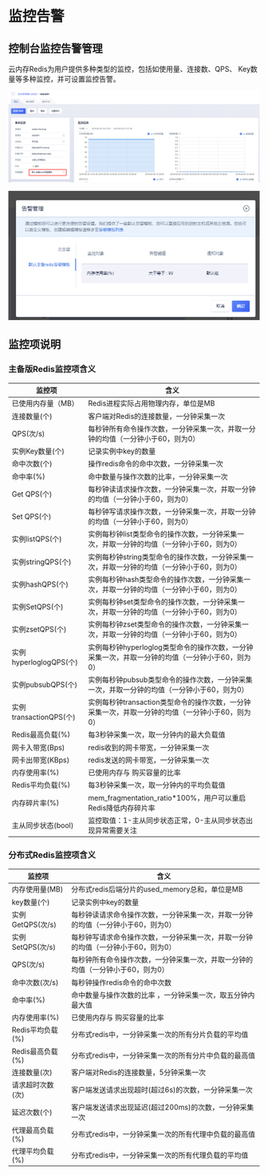 # 监控告警



## 控制台监控告警管理

云内存Redis为用户提供多种类型的监控，包括如使用量、连接数、QPS、 Key数量等多种监控，并可设置监控告警。

![image](/images/guide/redis052906.png)

![image](/images/guide/redis052907.png)

## 监控项说明

### 主备版Redis监控项含义

| 监控项                 | 含义                                                      |
| ------------------- | ------------------------------------------------------- |
| 已使用内存量（MB）          | Redis进程实际占用物理内存，单位是MB                                   |
| 连接数量(个)             | 客户端对Redis的连接数量，一分钟采集一次                                  |
| QPS(次/s)            | 每秒钟所有命令操作次数，一分钟采集一次，并取一分钟的均值（一分钟小于60，则为0）               |
| 实例Key数量(个)          | 记录实例中key的数量                                             |
| 命中次数(个)             | 操作redis命令的命中次数，一分钟采集一次                                  |
| 命中率(%)              | 命中数量与操作次数的比率，一分钟采集一次                                    |
| Get QPS(个)          | 每秒钟读请求操作次数，一分钟采集一次，并取一分钟的均值（一分钟小于60，则为0）                |
| Set QPS(个)          | 每秒钟写请求操作次数，一分钟采集一次，并取一分钟的均值（一分钟小于60，则为0）                |
| 实例listQPS(个)        | 实例每秒钟list类型命令的操作次数，一分钟采集一次，并取一分钟的均值（一分钟小于60，则为0）        |
| 实例stringQPS(个)      | 实例每秒钟string类型命令的操作次数，一分钟采集一次，并取一分钟的均值（一分钟小于60，则为0）      |
| 实例hashQPS(个)        | 实例每秒钟hash类型命令的操作次数，一分钟采集一次，并取一分钟的均值（一分钟小于60，则为0）        |
| 实例SetQPS(个)         | 实例每秒钟set类型命令的操作次数，一分钟采集一次，并取一分钟的均值（一分钟小于60，则为0）         |
| 实例zsetQPS(个)        | 实例每秒钟zset类型命令的操作次数，一分钟采集一次，并取一分钟的均值（一分钟小于60，则为0）        |
| 实例hyperloglogQPS(个) | 实例每秒钟hyperloglog类型命令的操作次数，一分钟采集一次，并取一分钟的均值（一分钟小于60，则为0） |
| 实例pubsubQPS(个)      | 实例每秒钟pubsub类型命令的操作次数，一分钟采集一次，并取一分钟的均值（一分钟小于60，则为0）      |
| 实例transactionQPS(个) | 实例每秒钟transaction类型命令的操作次数，一分钟采集一次，并取一分钟的均值（一分钟小于60，则为0） |
| Redis最高负载(%)        | 每3秒钟采集一次，取一分钟内的最大负载值                                    |
| 网卡入带宽(Bps)          | redis收到的网卡带宽，一分钟采集一次                                    |
| 网卡出带宽(KBps)         | redis发送的网卡带宽，一分钟采集一次                                    |
| 内存使用率(%)            | 已使用内存与 购买容量的比率                                          |
| Redis平均负载(%)        | 每3秒钟采集一次，取一分钟内的平均负载值                                    |
| 内存碎片率(%)            | mem_fragmentation_ratio\*100%，用户可以重启Redis降低内存碎片率    |
| 主从同步状态(bool)        | 监控取值：1-主从同步状态正常，0-主从同步状态出现异常需要关注                        |

### 分布式Redis监控项含义

| 监控项           | 含义                                         |
| ------------- | ------------------------------------------ |
| 内存使用量(MB)     | 分布式redis后端分片的used\_memory总和，单位是MB          |
| key数量(个)      | 记录实例中key的数量                                |
| 实例GetQPS(次/s) | 每秒钟读请求命令操作次数，一分钟采集一次，并取一分钟的均值（一分钟小于60，则为0） |
| 实例SetQPS(次/s) | 每秒钟写请求命令操作次数，一分钟采集一次，并取一分钟的均值（一分钟小于60，则为0） |
| QPS(次/s)      | 每秒钟所有命令操作次数，一分钟采集一次，并取一分钟的均值（一分钟小于60，则为0）  |
| 命中次数(次/s)     | 每秒钟操作redis命令的命中次数                          |
| 命中率(%)        | 命中数量与操作次数的比率 ，一分钟采集一次，取五分钟内最大值             |
| 内存使用率(%)      | 已使用内存与 购买容量的比率                             |
| Redis平均负载(%)  | 分布式redis中，一分钟采集一次的所有分片负载的平均值               |
| Redis最高负载(%)  | 分布式redis中，一分钟采集一次的所有分片中负载的最高值              |
| 连接数量(次)       | 客户端对Redis的连接数量，5分钟采集一次                     |
| 请求超时次数(次)     | 客户端发送请求出现超时(超过6s)的次数，一分钟采集一次               |
| 延迟次数(个)       | 客户端发送请求出现延迟(超过200ms)的次数，一分钟采集一次            |
| 代理最高负载(%)     | 分布式redis中，一分钟采集一次的所有代理中负载的最高值              |
| 代理平均负载(%)     | 分布式redis中，一分钟采集一次的所有代理负载的平均值               |
